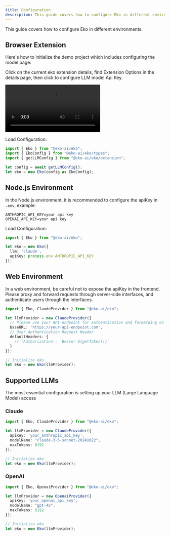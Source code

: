 ```yaml
---
title: Configuration
description: This guide covers how to configure Eko in different environments.
---
```


This guide covers how to configure Eko in different environments.

## Browser Extension

Here's how to initialize the demo project which includes configuring the model page:

Click on the current eko extension details, find Extension Options in the details page, then click to configure LLM model Api Key.

<video controls>
  <source src="/docs/config_llm.mov" />
</video>

Load Configuration:
```typescript
import { Eko } from "@eko-ai/eko";
import { EkoConfig } from "@eko-ai/eko/types";
import { getLLMConfig } from "@eko-ai/eko/extension";

let config = await getLLMConfig();
let eko = new Eko(config as EkoConfig);
```

## Node.js Environment

In the Node.js environment, it is recommended to configure the apiKey in `.env`, example:
```
ANTHROPIC_API_KEY=your api key
OPENAI_API_KEY=your api key
```

Load Configuration:
```typescript
import { Eko } from "@eko-ai/eko";

let eko = new Eko({
  llm: 'claude',
  apiKey: process.env.ANTHROPIC_API_KEY
});
```

## Web Environment

In a web environment, be careful not to expose the apiKey in the frontend. Please proxy and forward requests through server-side interfaces, and authenticate users through the interfaces.

```typescript
import { Eko, ClaudeProvider } from "@eko-ai/eko";

let llmProvider = new ClaudeProvider({
  // Please use your API endpoint for authentication and forwarding on the server side, do not expose API keys in the frontend
  baseURL: 'https://your-api-endpoint.com',
  // User Authentication Request Header
  defaultHeaders: {
    // 'Authorization': `Bearer ${getToken()}`
  }
});

// Initialize eko
let eko = new Eko(llmProvider);
```

## Supported LLMs

The most essential configuration is setting up your LLM (Large Language Model) access

### Claude
```typescript
import { Eko, ClaudeProvider } from "@eko-ai/eko";

let llmProvider = new ClaudeProvider({
  apiKey: 'your_anthropic_api_key',
  modelName: "claude-3-5-sonnet-20241022",
  maxTokens: 8192
});

// Initialize eko
let eko = new Eko(llmProvider);
```

### OpenAI
```typescript
import { Eko, OpenaiProvider } from "@eko-ai/eko";

let llmProvider = new OpenaiProvider({
  apiKey: 'your_openai_api_key',
  modelName: "gpt-4o",
  maxTokens: 8192
});

// Initialize eko
let eko = new Eko(llmProvider);
```
